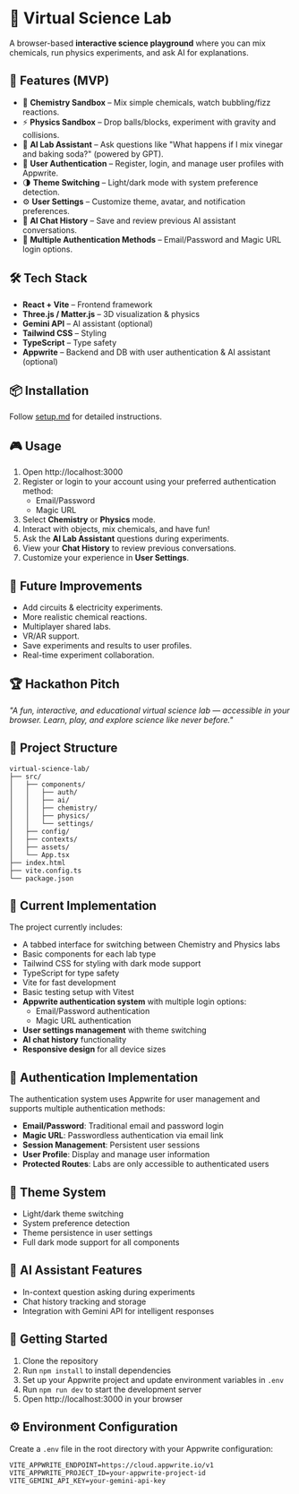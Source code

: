 # 🧪 Virtual Science Lab

A browser-based **interactive science playground** where you can mix chemicals, run physics experiments, and ask AI for explanations.

## 🚀 Features (MVP)
- 🧪 **Chemistry Sandbox** – Mix simple chemicals, watch bubbling/fizz reactions.
- ⚡ **Physics Sandbox** – Drop balls/blocks, experiment with gravity and collisions.
- 🤖 **AI Lab Assistant** – Ask questions like "What happens if I mix vinegar and baking soda?" (powered by GPT).
- 👤 **User Authentication** – Register, login, and manage user profiles with Appwrite.
- 🌗 **Theme Switching** – Light/dark mode with system preference detection.
- ⚙️ **User Settings** – Customize theme, avatar, and notification preferences.
- 💬 **AI Chat History** – Save and review previous AI assistant conversations.
- 🔐 **Multiple Authentication Methods** – Email/Password and Magic URL login options.

## 🛠️ Tech Stack
- **React + Vite** – Frontend framework
- **Three.js / Matter.js** – 3D visualization & physics
- **Gemini API** – AI assistant (optional)
- **Tailwind CSS** – Styling
- **TypeScript** – Type safety
- **Appwrite** – Backend and DB with user authentication & AI assistant (optional)

## 📦 Installation
Follow [setup.md](./setup.md) for detailed instructions.

## 🎮 Usage
1. Open http://localhost:3000
2. Register or login to your account using your preferred authentication method:
   - Email/Password
   - Magic URL
3. Select **Chemistry** or **Physics** mode.
4. Interact with objects, mix chemicals, and have fun!
5. Ask the **AI Lab Assistant** questions during experiments.
6. View your **Chat History** to review previous conversations.
7. Customize your experience in **User Settings**.

## 🔮 Future Improvements
- Add circuits & electricity experiments.
- More realistic chemical reactions.
- Multiplayer shared labs.
- VR/AR support.
- Save experiments and results to user profiles.
- Real-time experiment collaboration.

## 🏆 Hackathon Pitch
_"A fun, interactive, and educational virtual science lab — accessible in your browser. Learn, play, and explore science like never before."_

## 📁 Project Structure
```
virtual-science-lab/
├── src/
│   ├── components/
│   │   ├── auth/
│   │   ├── ai/
│   │   ├── chemistry/
│   │   ├── physics/
│   │   └── settings/
│   ├── config/
│   ├── contexts/
│   ├── assets/
│   └── App.tsx
├── index.html
├── vite.config.ts
└── package.json
```

## 🧪 Current Implementation
The project currently includes:
- A tabbed interface for switching between Chemistry and Physics labs
- Basic components for each lab type
- Tailwind CSS for styling with dark mode support
- TypeScript for type safety
- Vite for fast development
- Basic testing setup with Vitest
- **Appwrite authentication system** with multiple login options:
  - Email/Password authentication
  - Magic URL authentication
- **User settings management** with theme switching
- **AI chat history** functionality
- **Responsive design** for all device sizes

## 🔐 Authentication Implementation
The authentication system uses Appwrite for user management and supports multiple authentication methods:
- **Email/Password**: Traditional email and password login
- **Magic URL**: Passwordless authentication via email link
- **Session Management**: Persistent user sessions
- **User Profile**: Display and manage user information
- **Protected Routes**: Labs are only accessible to authenticated users

## 🎨 Theme System
- Light/dark theme switching
- System preference detection
- Theme persistence in user settings
- Full dark mode support for all components

## 🤖 AI Assistant Features
- In-context question asking during experiments
- Chat history tracking and storage
- Integration with Gemini API for intelligent responses

## 🚀 Getting Started
1. Clone the repository
2. Run `npm install` to install dependencies
3. Set up your Appwrite project and update environment variables in `.env`
4. Run `npm run dev` to start the development server
5. Open http://localhost:3000 in your browser

## ⚙️ Environment Configuration
Create a `.env` file in the root directory with your Appwrite configuration:
```
VITE_APPWRITE_ENDPOINT=https://cloud.appwrite.io/v1
VITE_APPWRITE_PROJECT_ID=your-appwrite-project-id
VITE_GEMINI_API_KEY=your-gemini-api-key
```